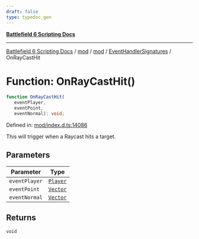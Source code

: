 ```yaml
---
draft: false
type: typedoc_gen
---
```


[**Battlefield 6 Scripting Docs**](../../../../_index.md)

***

[Battlefield 6 Scripting Docs](../../../../_index.md) / [mod](../../../_index.md) / [mod](../../_index.md) / [EventHandlerSignatures](../_index.md) / OnRayCastHit

# Function: OnRayCastHit()

```ts
function OnRayCastHit(
   eventPlayer, 
   eventPoint, 
   eventNormal): void;
```

Defined in: [mod/index.d.ts:14086](https://github.com/battlefield-portal-community/portal-docs/blob/6d87e21c5922a3efb03c634dbe98e5fe6e797672/generators/santiago/mod/index.d.ts#L14086)

This will trigger when a Raycast hits a target.

## Parameters

| Parameter | Type |
| ------ | ------ |
| `eventPlayer` | [`Player`](../../Player/_index.md) |
| `eventPoint` | [`Vector`](../../Vector/_index.md) |
| `eventNormal` | [`Vector`](../../Vector/_index.md) |

## Returns

`void`
